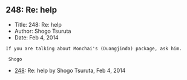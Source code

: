 ## 248: Re: help

- Title: 248: Re: help
- Author: Shogo Tsuruta
- Date: Feb 4, 2014

```
If you are talking about Monchai's (Duangjinda) package, ask him.

 Shogo
```

- [248](0248.md): Re: help by Shogo Tsuruta, Feb 4, 2014
